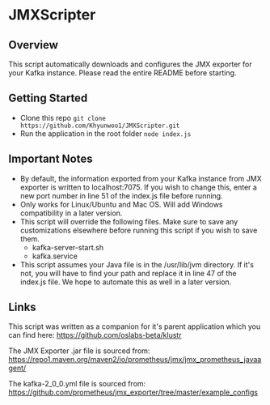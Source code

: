 # JMXScripter

## Overview
This script automatically downloads and configures the JMX exporter for your Kafka instance. Please read the entire README before starting. 

## Getting Started
- Clone this repo
````git clone https://github.com/Khyunwoo1/JMXScripter.git````
- Run the application in the root folder
````node index.js````

## Important Notes
- By default, the information exported from your Kafka instance from JMX exporter is written to localhost:7075. If you wish to change this, enter a new port number in line 51 of the index.js file before running. 
- Only works for Linux/Ubuntu and Mac OS. Will add Windows compatibility in a later version.
- This script will override the following files. Make sure to save any customizations elsewhere before running this script if you wish to save them.
  - kafka-server-start.sh
  - kafka.service
- This script assumes your Java file is in the /usr/lib/jvm directory. If it's not, you will have to find your path and replace it in line 47 of the index.js file. We hope to automate this as well in a later version. 

## Links
This script was written as a companion for it's parent application which you can find here: https://github.com/oslabs-beta/klustr

The JMX Exporter .jar file is sourced from: https://repo1.maven.org/maven2/io/prometheus/jmx/jmx_prometheus_javaagent/

The kafka-2_0_0.yml file is sourced from: https://github.com/prometheus/jmx_exporter/tree/master/example_configs
